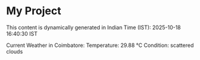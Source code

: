 # My Project

This content is dynamically generated in Indian Time (IST): 2025-10-18 16:40:30 IST


Current Weather in Coimbatore:
Temperature: 29.88 °C
Condition: scattered clouds

